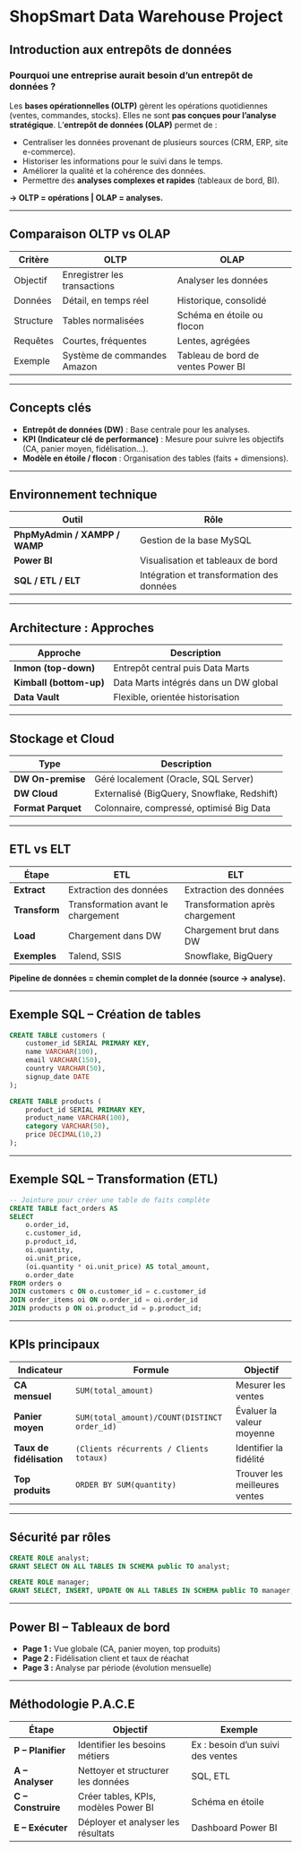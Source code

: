 # ShopSmart Data Warehouse Project

## Introduction aux entrepôts de données

### Pourquoi une entreprise aurait besoin d’un entrepôt de données ?

Les **bases opérationnelles (OLTP)** gèrent les opérations quotidiennes (ventes, commandes, stocks).
Elles ne sont **pas conçues pour l’analyse stratégique**.
L’**entrepôt de données (OLAP)** permet de :

* Centraliser les données provenant de plusieurs sources (CRM, ERP, site e-commerce).
* Historiser les informations pour le suivi dans le temps.
* Améliorer la qualité et la cohérence des données.
* Permettre des **analyses complexes et rapides** (tableaux de bord, BI).

**→ OLTP = opérations | OLAP = analyses.**

---

## Comparaison OLTP vs OLAP

| Critère   | OLTP                         | OLAP                               |
| --------- | ---------------------------- | ---------------------------------- |
| Objectif  | Enregistrer les transactions | Analyser les données               |
| Données   | Détail, en temps réel        | Historique, consolidé              |
| Structure | Tables normalisées           | Schéma en étoile ou flocon         |
| Requêtes  | Courtes, fréquentes          | Lentes, agrégées                   |
| Exemple   | Système de commandes Amazon  | Tableau de bord de ventes Power BI |

---

## Concepts clés

* **Entrepôt de données (DW)** : Base centrale pour les analyses.
* **KPI (Indicateur clé de performance)** : Mesure pour suivre les objectifs (CA, panier moyen, fidélisation…).
* **Modèle en étoile / flocon** : Organisation des tables (faits + dimensions).

---

## Environnement technique

| Outil                         | Rôle                                      |
| ----------------------------- | ----------------------------------------- |
| **PhpMyAdmin / XAMPP / WAMP** | Gestion de la base MySQL                  |
| **Power BI**                  | Visualisation et tableaux de bord         |
| **SQL / ETL / ELT**           | Intégration et transformation des données |

---

## Architecture : Approches

| Approche                | Description                           |
| ----------------------- | ------------------------------------- |
| **Inmon (top-down)**    | Entrepôt central puis Data Marts      |
| **Kimball (bottom-up)** | Data Marts intégrés dans un DW global |
| **Data Vault**          | Flexible, orientée historisation      |

---

## Stockage et Cloud

| Type               | Description                                 |
| ------------------ | ------------------------------------------- |
| **DW On-premise**  | Géré localement (Oracle, SQL Server)        |
| **DW Cloud**       | Externalisé (BigQuery, Snowflake, Redshift) |
| **Format Parquet** | Colonnaire, compressé, optimisé Big Data    |

---

## ETL vs ELT

| Étape         | ETL                                | ELT                             |
| ------------- | ---------------------------------- | ------------------------------- |
| **Extract**   | Extraction des données             | Extraction des données          |
| **Transform** | Transformation avant le chargement | Transformation après chargement |
| **Load**      | Chargement dans DW                 | Chargement brut dans DW         |
| **Exemples**  | Talend, SSIS                       | Snowflake, BigQuery             |

**Pipeline de données = chemin complet de la donnée (source → analyse).**

---

## Exemple SQL – Création de tables

```sql
CREATE TABLE customers (
    customer_id SERIAL PRIMARY KEY,
    name VARCHAR(100),
    email VARCHAR(150),
    country VARCHAR(50),
    signup_date DATE
);

CREATE TABLE products (
    product_id SERIAL PRIMARY KEY,
    product_name VARCHAR(100),
    category VARCHAR(50),
    price DECIMAL(10,2)
);
```

---

## Exemple SQL – Transformation (ETL)

```sql
-- Jointure pour créer une table de faits complète
CREATE TABLE fact_orders AS
SELECT 
    o.order_id,
    c.customer_id,
    p.product_id,
    oi.quantity,
    oi.unit_price,
    (oi.quantity * oi.unit_price) AS total_amount,
    o.order_date
FROM orders o
JOIN customers c ON o.customer_id = c.customer_id
JOIN order_items oi ON o.order_id = oi.order_id
JOIN products p ON oi.product_id = p.product_id;
```

---

## KPIs principaux

| Indicateur               | Formule                                      | Objectif                      |
| ------------------------ | -------------------------------------------- | ----------------------------- |
| **CA mensuel**           | `SUM(total_amount)`                          | Mesurer les ventes            |
| **Panier moyen**         | `SUM(total_amount)/COUNT(DISTINCT order_id)` | Évaluer la valeur moyenne     |
| **Taux de fidélisation** | `(Clients récurrents / Clients totaux)`      | Identifier la fidélité        |
| **Top produits**         | `ORDER BY SUM(quantity)`                     | Trouver les meilleures ventes |

---

## Sécurité par rôles

```sql
CREATE ROLE analyst;
GRANT SELECT ON ALL TABLES IN SCHEMA public TO analyst;

CREATE ROLE manager;
GRANT SELECT, INSERT, UPDATE ON ALL TABLES IN SCHEMA public TO manager;
```

---

## Power BI – Tableaux de bord

* **Page 1 :** Vue globale (CA, panier moyen, top produits)
* **Page 2 :** Fidélisation client et taux de réachat
* **Page 3 :** Analyse par période (évolution mensuelle)

---

## Méthodologie P.A.C.E

| Étape              | Objectif                             | Exemple                           |
| ------------------ | ------------------------------------ | --------------------------------- |
| **P – Planifier**  | Identifier les besoins métiers       | Ex : besoin d’un suivi des ventes |
| **A – Analyser**   | Nettoyer et structurer les données   | SQL, ETL                          |
| **C – Construire** | Créer tables, KPIs, modèles Power BI | Schéma en étoile                  |
| **E – Exécuter**   | Déployer et analyser les résultats   | Dashboard Power BI                |

